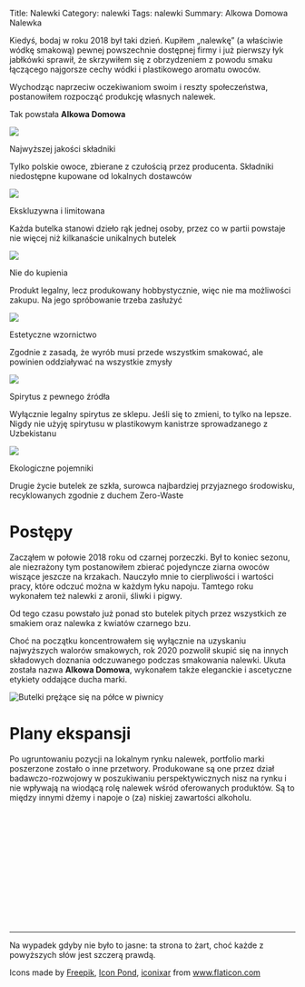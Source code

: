 Title: Nalewki
Category: nalewki
Tags: nalewki
Summary: Alkowa Domowa Nalewka

Kiedyś, bodaj w roku 2018 był taki dzień. Kupiłem „nalewkę” (a właściwie wódkę smakową) pewnej powszechnie dostępnej firmy i już pierwszy łyk jabłkówki sprawił, że skrzywiłem się z obrzydzeniem z powodu smaku łączącego najgorsze cechy wódki i plastikowego aromatu owoców.

Wychodząc naprzeciw oczekiwaniom swoim i reszty społeczeństwa, postanowiłem rozpocząć produkcję własnych nalewek.

Tak powstała **Alkowa Domowa**

<div class="nalewki-container container">
  <div class="row">
    <div class="col-md-4">
    <img class="nalewki-icon ignore-image" src="{attach}apple.png" />
    <p class="nalewki-title">Najwyższej jakości składniki</p>
    <p class="nalewki-subtitle">Tylko polskie owoce, zbierane z czułością przez producenta. Składniki niedostępne kupowane od lokalnych dostawców</p>
    </div>
    <div class="col-md-4">
    <img class="nalewki-icon ignore-image" src="{attach}diamond.png" />
    <p class="nalewki-title">Ekskluzywna i limitowana</p>
    <p class="nalewki-subtitle">Każda butelka stanowi dzieło rąk jednej osoby, przez co w partii powstaje nie więcej niż kilkanaście unikalnych butelek</p>
    </div>
    <div class="col-md-4">
    <img class="nalewki-icon ignore-image" src="{attach}gift.png" />
    <p class="nalewki-title">Nie do kupienia</p>
    <p class="nalewki-subtitle">Produkt legalny, lecz produkowany hobbystycznie, więc nie ma możliwości zakupu. Na jego spróbowanie trzeba zasłużyć</p>
    </div>
  </div>
  <div class="row nalewki-row-top-margin">
    <div class="col-md-4">
    <img class="nalewki-icon ignore-image" src="{attach}painting-palette.png" />
    <p class="nalewki-title">Estetyczne wzornictwo</p>
    <p class="nalewki-subtitle">Zgodnie z zasadą, że wyrób musi przede wszystkim smakować, ale powinien oddziaływać na wszystkie zmysły</p>
    </div>
    <div class="col-md-4">
    <img class="nalewki-icon ignore-image" src="{attach}gwarancja.jpg" />
    <p class="nalewki-title">Spirytus z pewnego źródła</p>
    <p class="nalewki-subtitle">Wyłącznie legalny spirytus ze sklepu. Jeśli się to zmieni, to tylko na lepsze. Nigdy nie użyję spirytusu w plastikowym kanistrze sprowadzanego z Uzbekistanu</p>
    </div>
    <div class="col-md-4">
    <img class="nalewki-icon ignore-image" src="{attach}liquor.png" />
    <p class="nalewki-title">Ekologiczne pojemniki</p>
    <p class="nalewki-subtitle">Drugie życie butelek ze szkła, surowca najbardziej przyjaznego środowisku, recyklowanych zgodnie z duchem Zero-Waste</p>
    </div>
  </div>
</div>

# Postępy

Zacząłem w połowie 2018 roku od czarnej porzeczki. Był to koniec sezonu, ale niezrażony tym postanowiłem zbierać pojedyncze ziarna owoców wiszące jeszcze na krzakach. Nauczyło mnie to cierpliwości i wartości pracy, które odczuć można w każdym łyku napoju. Tamtego roku wykonałem też nalewki z aronii, śliwki i pigwy.

Od tego czasu powstało już ponad sto butelek pitych przez wszystkich ze smakiem oraz nalewka z kwiatów czarnego bzu.

Choć na początku koncentrowałem się wyłącznie na uzyskaniu najwyższych walorów smakowych, rok 2020 pozwolił skupić się na innych składowych doznania odczuwanego podczas smakowania nalewki. Ukuta została nazwa **Alkowa Domowa**, wykonałem także eleganckie i ascetyczne etykiety oddające ducha marki.

![Butelki prężące się na półce w piwnicy]({attach}butelki.jpg)

# Plany ekspansji

Po ugruntowaniu pozycji na lokalnym rynku nalewek, portfolio marki poszerzone zostało o inne przetwory. Produkowane są one przez dział badawczo-rozwojowy w poszukiwaniu perspektywicznych nisz na rynku i nie wpływają na wiodącą rolę nalewek wśród oferowanych produktów. Są to między innymi dżemy i napoje o (za) niskiej zawartości alkoholu.

<div style="height:200px"></div>

---

Na wypadek gdyby nie było to jasne: ta strona to żart, choć każde z powyższych słów jest szczerą prawdą.

<p class="nalewki-bottom-text">Icons made by <a href="https://www.flaticon.com/authors/freepik" title="Freepik">Freepik</a>, <a href="https://www.flaticon.com/authors/icon-pond" title="Icon Pond">Icon Pond</a>, <a href="https://www.flaticon.com/free-icon/alcohol_3081898" title="iconixar">iconixar</a> from <a href="https://www.flaticon.com/" title="Flaticon"> www.flaticon.com</a></p>

<link rel="stylesheet" href="{attach}style.css">
